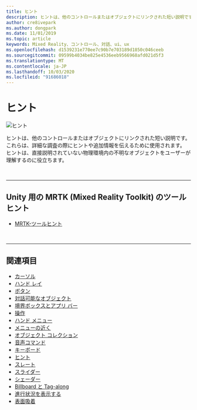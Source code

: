 ```yaml
---
title: ヒント
description: ヒントは、他のコントロールまたはオブジェクトにリンクされた短い説明です。
author: cre8ivepark
ms.author: dongpark
ms.date: 11/01/2019
ms.topic: article
keywords: Mixed Reality、コントロール、対話、ui、ux
ms.openlocfilehash: d1539231e770ee7c90b7e703189d1850c046ceeb
ms.sourcegitcommit: 09599b4034be825e4536eeb9566968afd021d5f3
ms.translationtype: MT
ms.contentlocale: ja-JP
ms.lasthandoff: 10/03/2020
ms.locfileid: "91686018"
---
```

# <a name="tooltip"></a>ヒント

![ヒント](images/UX_Hero_Tooltip.jpg)

ヒントは、他のコントロールまたはオブジェクトにリンクされた短い説明です。 これらは、詳細な調査の際にヒントや追加情報を伝えるために使用されます。 ヒントは、直接説明されていない物理環境内の不明なオブジェクトをユーザーが理解するのに役立ちます。 

<br>

---

## <a name="tooltip-in-mrtk-mixed-reality-toolkit-for-unity"></a>Unity 用の MRTK (Mixed Reality Toolkit) のツールヒント

* [MRTK-ツールヒント](https://microsoft.github.io/MixedRealityToolkit-Unity/Documentation/README_Tooltip.html)

<br>

---

## <a name="see-also"></a>関連項目

* [カーソル](cursors.md)
* [ハンド レイ](point-and-commit.md)
* [ボタン](button.md)
* [対話可能なオブジェクト](interactable-object.md)
* [境界ボックスとアプリ バー](app-bar-and-bounding-box.md)
* [操作](direct-manipulation.md)
* [ハンド メニュー](hand-menu.md)
* [メニューの近く](near-menu.md)
* [オブジェクト コレクション](object-collection.md)
* [音声コマンド](voice-input.md)
* [キーボード](keyboard.md)
* [ヒント](tooltip.md)
* [スレート](slate.md)
* [スライダー](slider.md)
* [シェーダー](shader.md)
* [Billboard と Tag-along](billboarding-and-tag-along.md)
* [進行状況を表示する](progress.md)
* [表面吸着](surface-magnetism.md)

